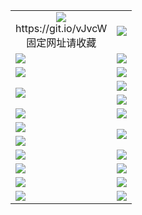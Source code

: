 <table>
  <tr></tr>
  <tr>
    <td align=center><img src="https://da4wqjj5xtwp9.cloudfront.net/Up/oGate.jpg" />
      <br>https://git.io/vJvcW<br>固定网址请收藏</td>
    <td align=center><img src="https://da4wqjj5xtwp9.cloudfront.net/Up/0WMEW.jpg" /></td>
  </tr>
  <tr>
    <td><a href="https://da4wqjj5xtwp9.cloudfront.net" target="_blank"><img src="https://da4wqjj5xtwp9.cloudfront.net/Up/0WMDT.jpg" /></a></td>
    <td><a href="https://da4wqjj5xtwp9.cloudfront.net/oNote.aspx?id=oNote" target="_blank"><img src="https://da4wqjj5xtwp9.cloudfront.net/Up/0WZTT.jpg" /></a></td>
  </tr>
  <tr>
    <td><a href="https://da4wqjj5xtwp9.cloudfront.net/onUP.aspx?name=https://d2jbwlibtxvh4m.cloudfront.net/523" target="_blank"><img src="https://da4wqjj5xtwp9.cloudfront.net/Up/0DTW.jpg"/></a></td>
    <td><a href="https://da4wqjj5xtwp9.cloudfront.net/ogST.aspx" target="_blank"><img src="https://da4wqjj5xtwp9.cloudfront.net/Up/ST.jpg"/></a></td>
  </tr>
  <tr>
    <td rowspan=2><a href="https://da4wqjj5xtwp9.cloudfront.net/ogUP.aspx?name=WJ.mp4" target="_blank"><img src="https://da4wqjj5xtwp9.cloudfront.net/Up/WJ.jpg" /></a></td>
    <td><a href="https://da4wqjj5xtwp9.cloudfront.net/ogUP.aspx?name=DKC.mp4&count=15" target="_blank"><img src="https://da4wqjj5xtwp9.cloudfront.net/Up/DKC.jpg" /></a></td> 
  </tr>
  <tr>
    <td><a href="https://da4wqjj5xtwp9.cloudfront.net/ogUP.aspx?name=LRWS.mp4&count=6B:12,5A:10,5B:35,4A:14,4B:19,3A:10,3B:26,2A:16,2B:21,1A:23,1B:29" target="_blank"><img src="https://da4wqjj5xtwp9.cloudfront.net/Up/LRWS.jpg" /></a></td>
  </tr>
  <tr>
    <td><a href="https://da4wqjj5xtwp9.cloudfront.net/ogUP.aspx?name=3MSTT.mp4&count=17" target="_blank"><img src="https://da4wqjj5xtwp9.cloudfront.net/Up/3MSTT.jpg" /></a></td>
    <td><a href="https://da4wqjj5xtwp9.cloudfront.net/ogUP.aspx?name=XTFY.mp4&count=24" target="_blank"><img src="https://da4wqjj5xtwp9.cloudfront.net/Up/XTFY.jpg" /></a></td>
  </tr>
  <tr>
    <td><a href="https://da4wqjj5xtwp9.cloudfront.net/ogUP.aspx?name=JQR.mp4&count=2" target="_blank"><img src="https://da4wqjj5xtwp9.cloudfront.net/Up/JQR.jpg" /></a></td>   
    <td rowspan=2><a href="https://da4wqjj5xtwp9.cloudfront.net/ogUP.aspx?name=JP.mp4&count=9" target="_blank"><img src="https://da4wqjj5xtwp9.cloudfront.net/Up/JP.jpg" /></td>
  </tr>
  <tr>
    <td><a href="https://da4wqjj5xtwp9.cloudfront.net/ogUP.aspx?name=CYKJ.mp4" target="_blank"><img src="https://da4wqjj5xtwp9.cloudfront.net/Up/CYKJ.jpg" /></a></td>
  </tr>
  <tr>
    <td><a href="https://da4wqjj5xtwp9.cloudfront.net/ogUP.aspx?name=4SZG.mp4&count=05:15,04:20&current=05:13" target="_blank"><img src="https://da4wqjj5xtwp9.cloudfront.net/Up/4SZG0.jpg" /></a></td>
    <td><a href="https://da4wqjj5xtwp9.cloudfront.net/ogUP.aspx?name=4SDJ.mp4&count=05:38,04:52&current=05:37" target="_blank"><img src="https://da4wqjj5xtwp9.cloudfront.net/Up/4SDJ0.jpg" /></a></td>
  </tr>
  <tr>
    <td><a href="https://da4wqjj5xtwp9.cloudfront.net/ogUP.aspx?name=FG.zip" target="_blank"><img src="https://da4wqjj5xtwp9.cloudfront.net/Up/FG.jpg" /></a></td>
    <td><a href="https://da4wqjj5xtwp9.cloudfront.net/ogUP.aspx?name=FGA.apk" target="_blank"><img src="https://da4wqjj5xtwp9.cloudfront.net/Up/FGA.jpg" /></a></td>
  </tr>
  <tr>
    <td><a href="https://da4wqjj5xtwp9.cloudfront.net/ogUP.aspx?name=U.zip" target="_blank"><img src="https://da4wqjj5xtwp9.cloudfront.net/Up/U.jpg" /></a></td>
    <td><a href="https://da4wqjj5xtwp9.cloudfront.net/ogUP.aspx?name=UA.apk" target="_blank"><img src="https://da4wqjj5xtwp9.cloudfront.net/Up/UA.jpg" /></a></td>
  </tr>
  <tr>
    <td><a href="https://da4wqjj5xtwp9.cloudfront.net/ogUP.aspx?name=0iPPOTV.zip" target="_blank"><img src="https://da4wqjj5xtwp9.cloudfront.net/Up/0iPPOTV.jpg" /></a></td>
    <td><a href="https://da4wqjj5xtwp9.cloudfront.net/ogUP.aspx?name=0iNTD.apk" target="_blank"><img src="https://da4wqjj5xtwp9.cloudfront.net/Up/0iNTD.jpg" /></a></td>
  </tr>
</table>
